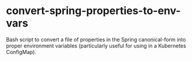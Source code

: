 # convert-spring-properties-to-env-vars
Bash script to convert a file of properties in the Spring canonical-form into proper environment variables (particularly useful for using in a Kubernetes ConfigMap).

